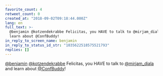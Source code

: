 ```yaml
---
favorite_count: 4
retweet_count: 0
created_at: "2018-09-02T09:18:44.000Z"
lang: en
full_text: >-
  @benjamin @kotzendekrabbe Felicitas, you HAVE to talk to @mirjam_diala and
  learn about @ConfBuddy!
in_reply_to_screen_name: benjamin
in_reply_to_status_id_str: "1035622518575521793"
replies: []
---
```


[@benjamin](https://twitter.com/benjamin)
[@kotzendekrabbe](https://twitter.com/kotzendekrabbe) Felicitas, you HAVE to
talk to [@mirjam_diala](https://twitter.com/mirjam_diala) and learn about
[@ConfBuddy](https://twitter.com/ConfBuddy)!
